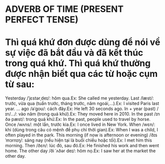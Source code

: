# ADVERB OF TIME (PRESENT PERFECT TENSE)

# Thì quá khứ đơn được dùng để nói về sự việc đã bắt đầu và đã kết thúc trong quá khứ. Thì quá khứ thường được nhận biết qua các từ hoặc cụm từ sau:

Yesterday /ˈjɛstərˌdeɪ/: hôm qua.Ex: She called me yesterday.
Last /læst/: trước, vừa qua (tuần trước, tháng trước, năm ngoái,...).Ex: I visited Paris last year.
... ago /əˈɡoʊ/: cách đây.Ex: He left 30 seconds ago.
In + year (past) /ɪn/.../: vào năm (trong quá khứ).Ex: They moved here in 2010.
In the past /ɪn ðə pæst/: trong quá khứ.Ex: In the past, people used to travel by horse.
Once /wʌns/: một lần, trước kia.Ex: I once lived in New York.
When /wɛn/: khi (dùng trong câu có mệnh đề phụ chỉ thời gian).Ex: When I was a child, I often played in the park.
This morning (if now is afternoon or evening) /ðɪs ˈmɔrnɪŋ/: sáng nay (nếu hiện tại là buổi chiều hoặc tối).Ex: I met him this morning.
Then /ðɛn/: lúc đó, sau đó.Ex: He finished his work and then went home.
The other day /ði ˈʌðər deɪ/: hôm nọ.Ex: I saw her at the market the other day.
            
